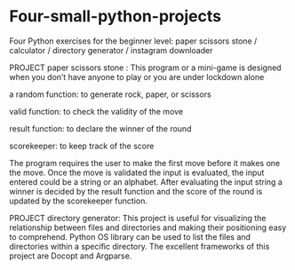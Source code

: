 # Four-small-python-projects
Four Python exercises for the beginner level: paper scissors stone / calculator / directory generator / instagram downloader


PROJECT paper scissors stone :
This program or a mini-game is designed when you don’t have anyone to play or you are under lockdown alone

a random function: to generate rock, paper, or scissors

valid function: to check the validity of the move

result function: to declare the winner of the round

scorekeeper: to keep track of the score

The program requires the user to make the first move before it makes one the move. Once the move is validated the input is evaluated, the input entered could be a string or an alphabet. After evaluating the input string a winner is decided by the result function and the score of the round is updated by the scorekeeper function. 








PROJECT directory generator:
This project is useful for visualizing the relationship between files and directories and making their positioning easy to comprehend. Python OS library can be used to list the files and directories within a specific directory. The excellent frameworks of this project are Docopt and Argparse. 
